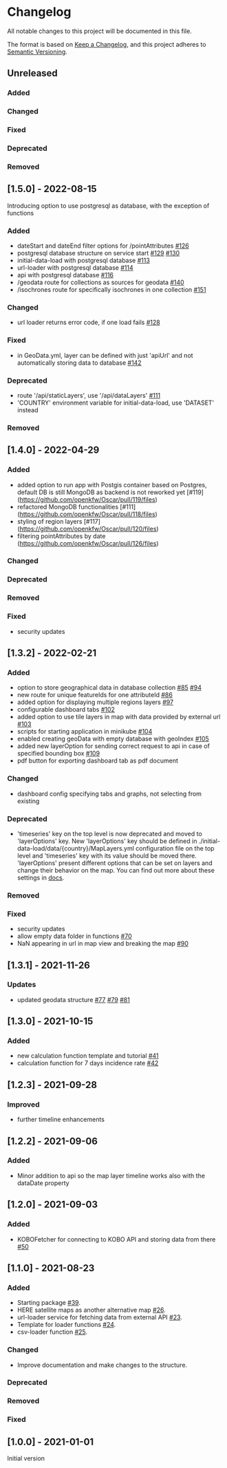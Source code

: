 # Changelog

All notable changes to this project will be documented in this file.

The format is based on [Keep a Changelog](https://keepachangelog.com/en/1.0.0/),
and this project adheres to [Semantic Versioning](https://semver.org/spec/v2.0.0.html).

## Unreleased

### Added

### Changed

### Fixed

### Deprecated

### Removed

## [1.5.0] - 2022-08-15

Introducing option to use postgresql as database, with the exception of functions

### Added

- dateStart and dateEnd filter options for /pointAttributes [#126](https://github.com/openkfw/Oscar/pull/126)
- postgresql database structure on service start [#129](https://github.com/openkfw/Oscar/issues/129) [#130](https://github.com/openkfw/Oscar/pull/130)
- initial-data-load with postgresql database [#113](https://github.com/openkfw/Oscar/issues/113)
- url-loader with postgresql database [#114](https://github.com/openkfw/Oscar/issues/114)
- api with postgresql database [#116](https://github.com/openkfw/Oscar/issues/116)
- /geodata route for collections as sources for geodata [#140](https://github.com/openkfw/Oscar/issues/140)
- /isochrones route for specifically isochrones in one collection [#151](https://github.com/openkfw/Oscar/pull/151)

### Changed

- url loader returns error code, if one load fails [#128](https://github.com/openkfw/Oscar/pull/128)

### Fixed

- in GeoData.yml, layer can be defined with just 'apiUrl' and not automatically storing data to database [#142](https://github.com/openkfw/Oscar/pull/142)

### Deprecated

- route '/api/staticLayers', use '/api/dataLayers' [#111](https://github.com/openkfw/Oscar/issues/111)
- 'COUNTRY' environment variable for initial-data-load, use 'DATASET' instead

### Removed

## [1.4.0] - 2022-04-29

### Added

- added option to run app with Postgis container based on Postgres, default DB is still MongoDB as backend is not reworked yet [#119]  (https://github.com/openkfw/Oscar/pull/119/files)
- refactored MongoDB functionalities [#111] (https://github.com/openkfw/Oscar/pull/118/files)
- styling of region layers [#117] (https://github.com/openkfw/Oscar/pull/120/files)
- filtering pointAttributes by date (https://github.com/openkfw/Oscar/pull/126/files)

### Changed

### Deprecated

### Removed

### Fixed

- security updates


## [1.3.2] - 2022-02-21

### Added

- option to store geographical data in database collection [#85](https://github.com/openkfw/Oscar/issues/85) [#94](https://github.com/openkfw/Oscar/pull/94)
- new route for unique featureIds for one attributeId [#86](https://github.com/openkfw/Oscar/pull/86/files)
- added option for displaying multiple regions layers [#97](https://github.com/openkfw/Oscar/pull/97)
- configurable dashboard tabs [#102](https://github.com/openkfw/Oscar/pull/102)
- added option to use tile layers in map with data provided by external url [#103](https://github.com/openkfw/Oscar/pull/103/files)
- scripts for starting application in minikube [#104](https://github.com/openkfw/Oscar/pull/104)
- enabled creating geoData with empty database with geoIndex [#105](https://github.com/openkfw/Oscar/pull/105)
- added new layerOption for sending correct request to api in case of specified bounding box [#109](https://github.com/openkfw/Oscar/pull/109)
- pdf button for exporting dashboard tab as pdf document

### Changed

- dashboard config specifying tabs and graphs, not selecting from existing

### Deprecated

- 'timeseries' key on the top level is now deprecated and moved to 'layerOptions' key. New 'layerOptions' key should be defined in ./initial-data-load/data/{country}/MapLayers.yml configuration file on the top level and 'timeseries' key with its value should be moved there. 'layerOptions' present different options that can be set on layers and change their behavior on the map. You can find out more about these settings in [docs](./doc/data-structures/config-files.md#Attributes-explained).

### Removed

### Fixed

- security updates
- allow empty data folder in functions [#70](https://github.com/openkfw/Oscar/issues/70)
- NaN appearing in url in map view and breaking the map [#90](https://github.com/openkfw/Oscar/pull/90)

## [1.3.1] - 2021-11-26

### Updates

- updated geodata structure [#77](https://github.com/openkfw/Oscar/pull/77) [#79](https://github.com/openkfw/Oscar/pull/79) [#81](https://github.com/openkfw/Oscar/pull/81)

## [1.3.0] - 2021-10-15

### Added

- new calculation function template and tutorial [#41](https://github.com/openkfw/Oscar/issues/41)
- calculation function for 7 days incidence rate [#42](https://github.com/openkfw/Oscar/issues/42)

## [1.2.3] - 2021-09-28

### Improved

- further timeline enhancements

## [1.2.2] - 2021-09-06

### Added

- Minor addition to api so the map layer timeline works also with the dataDate property

## [1.2.0] - 2021-09-03

### Added

- KOBOFetcher for connecting to KOBO API and storing data from there [#50](https://github.com/openkfw/Oscar/issues/50)

## [1.1.0] - 2021-08-23

### Added

- Starting package [#39](https://github.com/openkfw/Oscar/pull/39).
- HERE satellite maps as another alternative map [#26](https://github.com/openkfw/Oscar/issues/26).
- url-loader service for fetching data from external API [#23](https://github.com/openkfw/Oscar/issues/23).
- Template for loader functions [#24](https://github.com/openkfw/Oscar/issues/24).
- csv-loader function [#25](https://github.com/openkfw/Oscar/issues/25).

### Changed

- Improve documentation and make changes to the structure.

### Deprecated

### Removed

### Fixed

## [1.0.0] - 2021-01-01

Initial version
